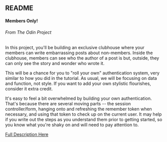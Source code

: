 
## README

#### Members Only!

###### From The Odin Project

In this project, you'll be building an exclusive clubhouse where your members can write embarrassing posts about non-members. Inside the clubhouse, members can see who the author of a post is but, outside, they can only see the story and wonder who wrote it.

This will be a chance for you to "roll your own" authentication system, very similar to how you did in the tutorial. As usual, we will be focusing on data and function, not style. If you want to add your own stylistic flourishes, consider it extra credit.

It's easy to feel a bit overwhelmed by building your own authentication. That's because there are several moving parts -- the session controller/form, hanging onto and refreshing the remember token when necessary, and using that token to check up on the current user. It may help if you write out the steps as you understand them prior to getting started, so you know what you're shaky on and will need to pay attention to.

[Full Description Here](http://www.theodinproject.com/ruby-on-rails/authentication?ref=lc-pb)